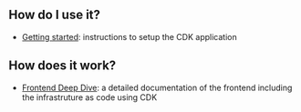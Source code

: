## How do I use it?

- [Getting started](getting_started.md): instructions to setup the CDK application

## How does it work?

- [Frontend Deep Dive](frontend_deepdive.md): a detailed documentation of the frontend including the infrastruture as code using CDK
